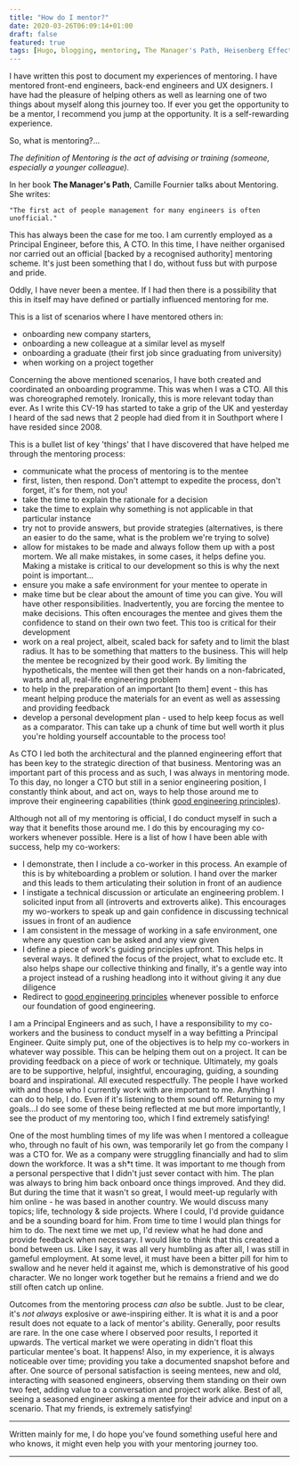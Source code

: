 ```yaml
---
title: "How do I mentor?"
date: 2020-03-26T06:09:14+01:00
draft: false
featured: true
tags: [Hugo, blogging, mentoring, The Manager's Path, Heisenberg Effect]
---
```


I have written this post to document my experiences of mentoring.  I have mentored front-end engineers, back-end engineers and UX designers.  I have had the pleasure of helping others as well as learning one of two things about myself along this journey too.  If ever you get the opportunity to be a mentor, I recommend you jump at the opportunity.  It is a self-rewarding experience.

So, what is mentoring?...

_The definition of Mentoring is the act of advising or training (someone, especially a younger colleague)._

In her book **The Manager's Path**, Camille Fournier talks about Mentoring. She writes:

    "The first act of people management for many engineers is often unofficial."

This has always been the case for me too.  I am currently employed as a Principal Engineer, before this, A CTO.  In this time, I have neither organised nor carried out an official [backed by a recognised authority] mentoring scheme.  It's just been something that I do, without fuss but with purpose and pride.  

Oddly, I have never been a mentee. If I had then there is a possibility that this in itself may have defined or partially influenced mentoring for me.

This is a list of scenarios where I have mentored others in:
 - onboarding new company starters, 
 - onboarding a new colleague at a similar level as myself 
 - onboarding a graduate (their first job since graduating from university)
 - when working on a project together

Concerning the above mentioned scenarios, I have both created and coordinated an onboarding programme.  This was when I was a CTO.  All this was choreographed remotely.  Ironically, this is more relevant today than ever.  As I write this CV-19 has started to take a grip of the UK and yesterday I heard of the sad news that 2 people had died from it in Southport where I have resided since 2008.

This is a bullet list of key 'things' that I have discovered that have helped me through the mentoring process:
- communicate what the process of mentoring is to the mentee
- first, listen, then respond. Don't attempt to expedite the process, don't forget, it's for them, not you!
- take the time to explain the rationale for a decision 
- take the time to explain why something is not applicable in that particular instance 
- try not to provide answers, but provide strategies (alternatives, is there an easier to do the same, what is the problem we're trying to solve)
- allow for mistakes to be made and always follow them up with a post mortem. We all make mistakes, in some cases, it helps define you. Making a mistake is critical to our development so this is why the next point is important...
- ensure you make a safe environment for your mentee to operate in
- make time but be clear about the amount of time you can give. You will have other responsibilities. Inadvertently, you are forcing the mentee to make decisions. This often encourages the mentee and gives them the confidence to stand on their own two feet.  This too is critical for their development
- work on a real project, albeit, scaled back for safety and to limit the blast radius.  It has to be something that matters to the business.  This will help the mentee be recognized by their good work. By limiting the hypotheticals, the mentee will then get their hands on a non-fabricated, warts and all, real-life engineering problem
- to help in the preparation of an important [to them] event - this has meant helping produce the materials for an event as well as assessing and providing feedback
- develop a personal development plan - used to help keep focus as well as a comparator. This can take up a chunk of time but well worth it plus you're holding yourself accountable to the process too!

As CTO I led both the architectural and the planned engineering effort that has been key to the strategic direction of that business.  Mentoring was an important part of this process and as such, I was always in mentoring mode.  To this day, no longer a CTO but still in a senior engineering position, I constantly think about, and act on, ways to help those around me to improve their engineering capabilities (think [good engineering principles](../principles)).  
 
Although not all of my mentoring is official, I do conduct myself in such a way that it benefits those around me.  I do this by encouraging my co-workers whenever possible.  Here is a list of how I have been able with success, help my co-workers:
 - I demonstrate, then I include a co-worker in this process.  An example of this is by whiteboarding a problem or solution.  I hand over the marker and this leads to them articulating their solution in front of an audience
 - I instigate a technical discussion or articulate an engineering problem. I solicited input from all (introverts and extroverts alike). This encourages my wo-workers to speak up and gain confidence in discussing technical issues in front of an audience
 - I am consistent in the message of working in a safe environment, one where any question can be asked and any view given
 - I define a piece of work's guiding principles upfront. This helps in several ways.  It defined the focus of the project, what to exclude etc. It also helps shape our collective thinking and finally, it's a gentle way into a project instead of a rushing headlong into it without giving it any due diligence
 - Redirect to [good engineering principles](../principles) whenever possible to enforce our foundation of good engineering.

I am a Principal Engineers and as such, I have a responsibility to my co-workers and the business to conduct myself in a way befitting a Principal Engineer.  Quite simply put, one of the objectives is to help my co-workers in whatever way possible.  This can be helping them out on a project.  It can be providing feedback on a piece of work or technique. Ultimately, my goals are to be supportive, helpful, insightful, encouraging, guiding, a sounding board and inspirational. All executed respectfully.  The people I have worked with and those who I currently work with are important to me.  Anything I can do to help, I do. Even if it's listening to them sound off.  Returning to my goals...I do see some of these being reflected at me but more importantly, I see the product of my mentoring too, which I find extremely satisfying!  

One of the most humbling times of my life was when I mentored a colleague who, through no fault of his own, was temporarily let go from the company I was a CTO for.  We as a company were struggling financially and had to slim down the workforce. It was a sh*t time. It was important to me though from a personal perspective that I didn't just sever contact with him.  The plan was always to bring him back onboard once things improved.  And they did.  But during the time that it wasn't so great, I would meet-up regularly with him online - he was based in another country. We would discuss many topics; life, technology & side projects.  Where I could, I'd provide guidance and be a sounding board for him.  From time to time I would plan things for him to do.  The next time we met up, I'd review what he had done and provide feedback when necessary.  I would like to think that this created a bond between us.  Like I say, it was all very humbling as after all, I was still in gameful employment.  At some level, it must have been a bitter pill for him to swallow and he never held it against me, which is demonstrative of his good character.  We no longer work together but he remains a friend and we do still often catch up online.

Outcomes from the mentoring process _can also_ be subtle. Just to be clear, it's _not always_ explosive or awe-inspiring either.  It is what it is and a poor result does not equate to a lack of mentor's ability.  Generally, poor results are rare.  In the one case where I observed poor results, I reported it upwards.  The vertical market we were operating in didn't float this particular mentee's boat.  It happens!  Also, in my experience, it is always noticeable over time; providing you take a documented snapshot before and after.  One source of personal satisfaction is seeing mentees, new and old, interacting with seasoned engineers, observing them standing on their own two feet, adding value to a conversation and project work alike.  Best of all, seeing a seasoned engineer asking a mentee for their advice and input on a scenario.  That my friends, is extremely satisfying!

---

Written mainly for me, I do hope you've found something useful here and who knows, it might even help you with your mentoring journey too.

---